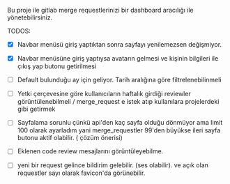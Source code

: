 Bu proje ile gitlab merge requestlerinizi bir dashboard aracılığı ile yönetebilirsiniz.

TODOS:

- [x] Navbar menüsü giriş yaptıktan sonra sayfayı yenilemezsen değişmiyor.

- [x] Navbar menüsüne giriş yaptıysa avatarın gelmesi ve kişinin bilgileri ile çıkış yap butonu getirilmesi

- [ ] Default bulunduğu ay için geliyor. Tarih aralığına göre filtrelenebilinmeli

- [ ] Yetki çerçevesine göre kullanıcıların haftalık girdiği reviewler görüntülenebilmeli / merge_request e istek atıp kullanılara projelerdeki gibi getirmek

- [ ] Sayfalama sorunlu çünkü api'den kaç sayfa olduğu dönmüyor ama limit 100 olarak ayarladım yani merge_requestler 99'den büyükse ileri sayfa butonu aktif olabilir. ( çözüm önerisi)

- [ ] Eklenen code review mesajlarını görüntüleyebilme.

- [ ] yeni bir request gelince bildirim gelebilir. (ses olabilir). ve açık olan requestler sayı olarak favicon'da görünebilir.
